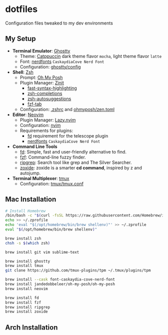 # dotfiles

Configuration files tweaked to my dev environments

## My Setup

* **Terminal Emulator**: [Ghostty](https://ghostty.org)
  * Theme: [Catppuccin](https://github.com/catppuccin/ghostty) dark theme flavor `mocha`, light theme flavor `latte`
  * Font: [nerdfonts](https://www.nerdfonts.com/font-downloads) `CaskaydiaCove Nerd Font` 
  * Configuration: [ghostty/config](.config/ghostty/config)
* **Shell**: [Zsh](https://www.zsh.org/)
  * Prompt: [Oh My Posh](https://ohmyposh.dev/)
  * Plugin Manager: [Zinit](https://github.com/zdharma-continuum/zinit)
    * [fast-syntax-highlighting](https://github.com/zdharma-continuum/fast-syntax-highlighting)
    * [zsh-completions](https://github.com/zsh-users/zsh-completions)
    * [zsh-autosuggestions](https://github.com/zsh-users/zsh-autosuggestions)
    * [fzf-tab](https://github.com/Aloxaf/fzf-tab)
  * Configuration: [.zshrc](.zshrc) and [ohmyposh/zen.toml](ohmyposh/zen.toml)
* **Editor**: [Neovim](https://neovim.io)
  * Plugin Manager: [Lazy.nvim](https://lazy.folke.io)
  * Configuration: [nvim](.config/nvim)
  * Requirements for plugins:
    * [fd](https://github.com/sharkdp/fd) requirement for the telescope plugin
    * [nerdfonts](https://www.nerdfonts.com/font-downloads) `CaskaydiaCove Nerd Font`
* **Command Line Tools**
  * [fd](https://github.com/sharkdp/fd): Simple, fast and user-friendly alternative to find.
  * [fzf](https://github.com/junegunn/fzf): Command-line fuzzy finder.
  * [ripgrep](https://github.com/BurntSushi/ripgrep): Search tool like grep and The Silver Searcher.
  * [zoxide](https://github.com/ajeetdsouza/zoxide): zoxide is a smarter **cd command**, inspired by z and autojump.
* **Terminal Multiplexer**: [tmux](https://github.com/tmux/tmux)
  * Configuration: [tmux/tmux.conf](.config/tmux/tmux.conf)

## Mac Installation
```bash
# Install Homebrew
/bin/bash -c "$(curl -fsSL https://raw.githubusercontent.com/Homebrew/install/HEAD/install.sh)"
echo >> ~/.zprofile
echo 'eval "$(/opt/homebrew/bin/brew shellenv)"' >> ~/.zprofile
eval "$(/opt/homebrew/bin/brew shellenv)"

brew install zsh
chsh -s $(which zsh)

brew install git vim sublime-text

brew install ghostty
brew install tmux
git clone https://github.com/tmux-plugins/tpm ~/.tmux/plugins/tpm

brew install --cask font-caskaydia-cove-nerd-font
brew install jandedobbeleer/oh-my-posh/oh-my-posh
brew install neovim

brew install fd
brew install fzf
brew install ripgrep
brew install zoxide
```

## Arch Installation

